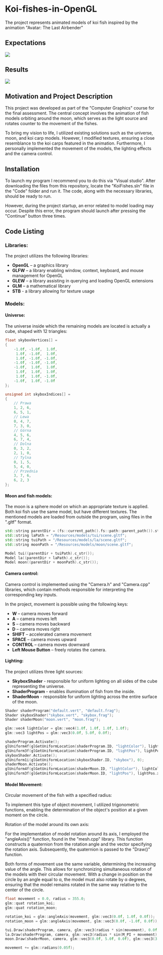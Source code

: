 # Koi-fishes-in-OpenGL
The project represents animated models of koi fish inspired by the animation "Avatar: The Last Airbender"

## Expectations

![](expectations.png)


## Results

![](results.png)


## Motivation and Project Description
This project was developed as part of the "Computer Graphics" course for the final assessment. The central concept involves the animation of fish models orbiting around the moon, which serves as the light source and rotates counter to the movement of the fishes.

To bring my vision to life, I utilized existing solutions such as the universe, moon, and koi carp models. However, I modified textures, ensuring a close resemblance to the koi carps featured in the animation. 
Furthermore, I personally implemented the movement of the models, the lighting effects and the camera control.

## Installation
To launch my program I recommend you to do this via "Visual studio". After downloading the files from this repository, locate the "KoiFishes.sln" file in the "Code" folder and run it. The code, along with the necessary libraries, should be ready to run. 

However, during the project startup, an error related to model loading may occur. Despite this error, the program should launch after pressing the "Continue" button three times.

## Code Listing
### Libraries:
The project utilizes the following libraries:

- **OpenGL** – a graphics library
- **GLFW** – a library enabling window, context, keyboard, and mouse management for OpenGL
- **GLEW** – a library assisting in querying and loading OpenGL extensions
- **GLM** – a mathematical library
- **STB** - a library allowing for texture usage

### Models:

#### Universe:
The universe inside which the remaining models are located is actually a cube, shaped with 12 triangles:

```C++
float skyboxVertices[] =
{
	-1.0f, -1.0f,  1.0f,
	 1.0f, -1.0f,  1.0f,
	 1.0f, -1.0f, -1.0f,
	-1.0f, -1.0f, -1.0f,
	-1.0f,  1.0f,  1.0f,
	 1.0f,  1.0f,  1.0f,
	 1.0f,  1.0f, -1.0f,
	-1.0f,  1.0f, -1.0f
};

unsigned int skyboxIndices[] =
{
	// Prawa
	1, 2, 6,
	6, 5, 1,
	// Lewa
	0, 4, 7,
	7, 3, 0,
	// Górna
	4, 5, 6,
	6, 7, 4,
	// Dolna
	0, 3, 2,
	2, 1, 0,
	// Tylna
	0, 1, 5,
	5, 4, 0,
	// Przednia
	3, 7, 6,
	6, 2, 3
};
```
#### Moon and fish models:
The moon is a sphere model on which an appropriate texture is applied. Both koi fish use the same model, but have different textures. The mentioned models are loaded
from outside the program, using files in the ".gltf" format.

```C++
std::string parentDir = (fs::current_path().fs::path::parent_path()).string();
std::string laPath = "/Resources/models/tui/scene.gltf";
std::string tuiPath = "/Resources/models/la/scene.gltf";
std::string moonPath = "/Resources/models/moon/scene.gltf";

Model tui((parentDir + tuiPath).c_str());
Model la((parentDir + laPath).c_str());
Model moon((parentDir + moonPath).c_str());
```

#### Camera control:
Camera control is implemented using the "Camera.h" and "Camera.cpp" libraries, which contain methods responsible for interpreting the corresponding key inputs.

In the project, movement is possible using the following keys:
- **W** – camera moves forward
- **A** – camera moves left
- **S** – camera moves backward
- **D** – camera moves right
- **SHIFT** – accelerated camera movement
- **SPACE** – camera moves upward
- **CONTROL** – camera moves downward
- **Left Mouse Button** – freely rotates the camera.

#### Lighting:
The project utilizes three light sources:
- **SkyboxShader** - responsible for uniform lighting on all sides of the cube representing the universe.
- **ShaderProgram** - enables illumination of fish from the inside.
- **ShaderMoon** - responsible for uniform lighting across the entire surface of the moon.

```C++
Shader shaderProgram("default.vert", "default.frag");
Shader skyboxShader("skybox.vert", "skybox.frag");
Shader shaderMoon("moon.vert", "moon.frag");

glm::vec4 lightColor = glm::vec4(1.0f, 1.0f, 1.0f, 1.0f);
glm::vec3 lightPos = glm::vec3(0.0f, 5.0f, 0.0f);

shaderProgram.Activate();
glUniform4f(glGetUniformLocation(shaderProgram.ID, "lightColor"), lightColor.x, lightColor.y, lightColor.z, lightColor.w);
glUniform3f(glGetUniformLocation(shaderProgram.ID, "lightPos"), lightPos.x, lightPos.y, lightPos.z);
skyboxShader.Activate();
glUniform1i(glGetUniformLocation(skyboxShader.ID, "skybox"), 0);
shaderMoon.Activate();
glUniform4f(glGetUniformLocation(shaderMoon.ID, "lightColor"), lightColor.x, lightColor.y, lightColor.z, lightColor.w);
glUniform3f(glGetUniformLocation(shaderMoon.ID, "lightPos"), lightPos.x, lightPos.y, lightPos.z);
```

#### Model Movement:
Circular movement of the fish with a specified radius:

To implement this type of object movement, I utilized trigonometric functions, enabling the determination of the object's position at a given moment on the circle.

Rotation of the model around its own axis:

For the implementation of model rotation around its axis, I employed the "angleAxis()" function, found in the "mesh.cpp" library. This function constructs a quaternion from the rotation angle and the vector specifying the rotation axis. Subsequently, the quaternion is passed to the "Draw()" function.

Both forms of movement use the same variable, determining the increasing value of the angle. This allows for synchronizing simultaneous rotation of the models with their circular movement. With a change in position on the circle by an angle equal to α, the model must also rotate by α degrees, ensuring that the model remains rotated in the same way relative to the center of the circle.

```C++
float movement = 0.0, radius = 355.0;
glm::quat rotation_koi;
glm::quat rotation_moon;
```

```C++
rotation_koi = glm::angleAxis(movement, glm::vec3(0.0f, 1.0f, 0.0f));
rotation_moon = glm::angleAxis(movement, glm::vec3(0.0f, -1.0f, 0.0f));

tui.Draw(shaderProgram, camera, glm::vec3(radius * sin(movement), 0.0f, radius * cos(movement)), glm::vec3(26.0f, 26.0f, 26.0f), rotation_koi);
la.Draw(shaderProgram, camera, glm::vec3(radius * sin(M_PI + movement), 0.0f, radius * cos(M_PI + movement)), glm::vec3(-26.0f, 26.0f, -26.0f), rotation_koi);
moon.Draw(shaderMoon, camera, glm::vec3(0.0f, 5.0f, 0.0f), glm::vec3(3.0f, 3.0f, 3.0f), rotation_moon);

movement += glm::radians(0.05f);
```



